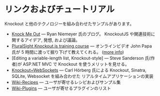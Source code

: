 # リンクおよびチュートリアル

Knockout と他のテクノロジーを組み合わせたサンプルがあります。

- [Knock Me Out](http://www.knockmeout.net/) — Ryan Niemeyer 氏のブログ。
	KnockoutJS や関連技術に関するアイデア, 発想, および議論。
- [PluralSight Knockout.js training course](http://www.pluralsight-training.net/microsoft/Courses/TableOfContents?courseName=knockout-mvvm) — オンラインビデオ
	John Papa 氏が 5 時間に渡って掘り下げて教えてくれる。
	([more info](http://www.johnpapa.net/komvvm/))
- [Editing a variable-length list, Knockout-style] — 
	Steve Sanderson 氏(作者)が ASP.NET MVC で Knockout を使うメリットを見せる。
- [Knockout+WebSockets](http://github.com/carlhoerberg/knockout-websocket-example) —
	Carl Hörberg 氏による Knockout, Sinatra, SQLite, Websocket を組み合わせた
	リアルタイムアプリケーションの実装
- [Wiki-Recipes](https://github.com/SteveSanderson/knockout/wiki/Recipes) —
	ユーザが寄せるレシピおよびサンプル集
- [Wiki-Plugins](https://github.com/SteveSanderson/knockout/wiki/Plugins) —
	ユーザが寄せるプラグインのリスト
	
